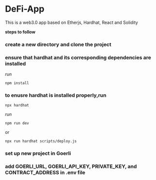 # DeFi-App
This is a web3.0 app based on Etherjs, Hardhat, React and Solidity

**steps to follow**

### create a new directory and clone the project
### ensure that hardhat and its corresponding dependencies are installed

_run_
```
npm install
```

### to enusre hardhat is installed properly,run 
```
npx hardhat 
```
_run_ 
```
npm run dev 
```
or
```
npx run hardhat scripts/deploy.js
```

### set up new project in Goerli
### add GOERLI_URL, GOERLI_API_KEY, PRIVATE_KEY, and CONTRACT_ADDRESS in .env file


